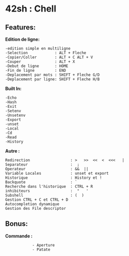 # 42sh : Chell

## Features:

**Edition de ligne:**

    -edition simple en multiligne
    -Selection            : ALT + Fleche
    -Copier/Coller        : ALT + C ALT + V
    -Couper               : ALT + X
    -Debut de ligne       : HOME
    -Fin de ligne         : END
    -Deplacement par mots : SHIFT + Fleche G/D
    -Deplacement par ligne: SHIFT + Fleche H/B

**Built In:**
```
-Echo
-Hash
-Exit
-Setenv
-Unsetenv
-Export
-unset
-Local
-Cd
-Read
-History
```

**Autre :**

```
Redirection                  : >   >>  <<  <  <<<   |
Separateur                   :  ;
Operateur                    : &&  ||
Variable Locales             : unset et export
Historique                   : History et !
Backquote                    : `
Recherche dans l'historique  : CTRL + R
inhibiteurs                  :  "   '
Subshell                     : (  )
Gestion CTRL + C et CTRL + D
Autocompletion dynamique
Gestion des File descriptor

```

## Bonus:

**Commande :**
```
            - Aperture
            - Patate
```

